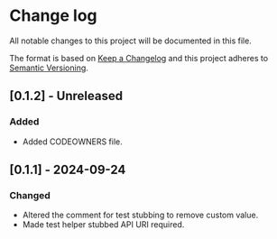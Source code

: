 # Change log

All notable changes to this project will be documented in this file.

The format is based on [Keep a Changelog](http://keepachangelog.com/)
and this project adheres to [Semantic Versioning](http://semver.org/).

## [0.1.2] - Unreleased

### Added

- Added CODEOWNERS file.

## [0.1.1] - 2024-09-24

### Changed

- Altered the comment for test stubbing to remove custom value.
- Made test helper stubbed API URI required.
